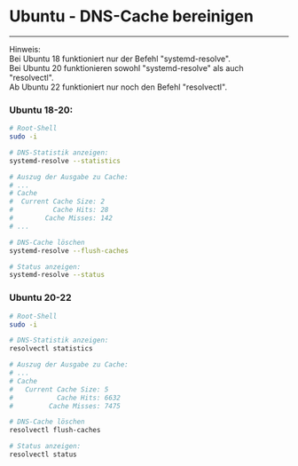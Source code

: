 # Ubuntu - DNS-Cache bereinigen

 - - -

Hinweis:  
Bei Ubuntu 18 funktioniert nur der Befehl "systemd-resolve".  
Bei Ubuntu 20 funktionieren sowohl "systemd-resolve" als auch "resolvectl".  
Ab Ubuntu 22 funktioniert nur noch den Befehl "resolvectl".

### Ubuntu 18-20:

```bash
# Root-Shell
sudo -i

# DNS-Statistik anzeigen:
systemd-resolve --statistics

# Auszug der Ausgabe zu Cache:
# ...
# Cache
#  Current Cache Size: 2
#          Cache Hits: 28
#        Cache Misses: 142
# ...

# DNS-Cache löschen
systemd-resolve --flush-caches

# Status anzeigen:
systemd-resolve --status
```

### Ubuntu 20-22

```bash
# Root-Shell
sudo -i

# DNS-Statistik anzeigen:
resolvectl statistics

# Auszug der Ausgabe zu Cache:
# ...
# Cache
#   Current Cache Size: 5
#           Cache Hits: 6632
#         Cache Misses: 7475

# DNS-Cache löschen
resolvectl flush-caches

# Status anzeigen:
resolvectl status
```